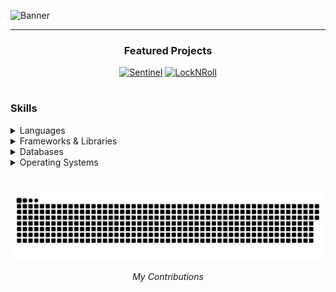 <!-- Banner -->
![Banner](https://github.com/tmthyadms/tmthyadms/assets/72775553/09789f39-4da9-4d22-98e9-e4ac13cd45e9)
<hr />

<!-- Featured projects -->
<div align="center">
  <h3>Featured Projects</h3>

  [![Sentinel](https://github-readme-stats.vercel.app/api/pin/?username=tmthyadms&repo=sentinel&theme=tokyonight)](https://github.com/tmthyadms/sentinel)
  [![LockNRoll](https://github-readme-stats.vercel.app/api/pin/?username=tmthyadms&repo=locknroll&theme=tokyonight)](https://github.com/tmthyadms/locknroll)
</div>
<h1></h1>

<!-- Skills -->
<div align="left">
  <h3>Skills</h3>
  <!-- Languages list -->
  <details>
    <summary>Languages</summary>
    <h6>Comfortable</h6>
    <a href="#"><img alt="HTML5" src="https://img.shields.io/badge/HTML5-E34F26.svg?style=for-the-badge&logo=HTML5&logoColor=white" /></a>
    <a href="#"><img alt="CSS3" src="https://img.shields.io/badge/CSS3-1572B6.svg?style=for-the-badge&logo=CSS3&logoColor=white" /></a>
    <a href="#"><img alt="JavaScript"src="https://img.shields.io/badge/JavaScript-323330?style=for-the-badge&logo=javascript&logoColor=F7DF1E" /></a>
    <a href="#"><img alt="PHP" src="https://img.shields.io/badge/PHP-777BB4.svg?style=for-the-badge&logo=PHP&logoColor=white" /></a>
    <a href="#"><img alt="Java" src="https://img.shields.io/badge/OpenJDK-FFFFFF.svg?style=for-the-badge&logo=OpenJDK&logoColor=black" /></a>
    <a href="#"><img alt="Python" src="https://img.shields.io/badge/Python-FFD43B?style=for-the-badge&logo=python&logoColor=blue" /></a>
    <h6>Familiar</h6>
    <a href="#"><img alt="Dart" src="https://img.shields.io/badge/Dart-0175C2.svg?style=for-the-badge&logo=Dart&logoColor=white" /></a>
    <a href="#"><img alt="C++" src="https://img.shields.io/badge/C++-00599C.svg?style=for-the-badge&logo=C++&logoColor=white" /></a>
    <a href="#"><img alt="C# (Arduino and Unity)" src="https://img.shields.io/badge/C%20Sharp-239120.svg?style=for-the-badge&logo=C-Sharp&logoColor=white" /></a>
    <a href="#"><img alt="Visual Basic" src="https://img.shields.io/badge/Visual%20Basic-512BD4.svg?style=for-the-badge&logo=Visual-Basic&logoColor=white" /></a>
    <a href="#"><img alt="PowerShell" src="https://img.shields.io/badge/PowerShell-5391FE.svg?style=for-the-badge&logo=PowerShell&logoColor=white" /></a>
    <a href="#"><img alt="Bash" src="https://img.shields.io/badge/GNU%20Bash-4EAA25.svg?style=for-the-badge&logo=GNU-Bash&logoColor=white" /></a>
    <!-- <a href="#"><img alt="Zsh" src="" /></a> -->
    <a href="#"><img alt="Vim" src="https://img.shields.io/badge/Vim-019733.svg?style=for-the-badge&logo=Vim&logoColor=white" /></a>
  </details>

  <!-- Frameworks & libraries list -->
  <details>
    <summary>Frameworks & Libraries</summary>
    <br />
    <a href="#"><img alt="Vue.js" src="https://img.shields.io/badge/Vue%20js-35495E?style=for-the-badge&logo=vuedotjs&logoColor=4FC08D" /></a>
    <a href="#"><img alt="Bootstrap 5" src="https://img.shields.io/badge/Bootstrap-7952B3.svg?style=for-the-badge&logo=Bootstrap&logoColor=white" /></a>
    <a href="#"><img alt="Flutter" src="https://img.shields.io/badge/Flutter-02569B.svg?style=for-the-badge&logo=Flutter&logoColor=white" /></a>
    <a href="#"><img alt="OpenCV" src="https://img.shields.io/badge/OpenCV-27338e?style=for-the-badge&logo=OpenCV&logoColor=white" /></a>
  </details>

  <!-- Databases list -->
  <details>
    <summary>Databases</summary>
    <br />
    <a href="#"><img alt="Firebase" src="https://img.shields.io/badge/Firebase-FFCA28.svg?style=for-the-badge&logo=Firebase&logoColor=black" /></a>
    <a href="#"><img alt="MySQL" src="https://img.shields.io/badge/MySQL-005C84?style=for-the-badge&logo=mysql&logoColor=white" /></a>
    <a href="#"><img alt="MariaDB" src="https://img.shields.io/badge/MariaDB-003545.svg?style=for-the-badge&logo=MariaDB&logoColor=white" /></a>
  </details>

  <!-- OS list -->
  <details>
    <summary>Operating Systems</summary>
    <br />
    <a href="#"><img alt="Windows 11" src="https://img.shields.io/badge/Windows%2011-0078D4.svg?style=for-the-badge&logo=Windows-11&logoColor=white" /></a>
    <a href="#"><img alt="macOS Ventura" src="https://img.shields.io/badge/mac%20os-000000?style=for-the-badge&logo=apple&logoColor=white" /></a>
    <a href="#"><img alt="Ubuntu (WSL)" src="https://img.shields.io/badge/Ubuntu-E95420.svg?style=for-the-badge&logo=Ubuntu&logoColor=white" /></a>
    <a href="#"><img alt="openSUSE Leap" src="https://img.shields.io/badge/openSUSE-73BA25.svg?style=for-the-badge&logo=openSUSE&logoColor=white" /></a>
  </details>
</div>
<h1></h1>

<!-- Misc -->
<div align="center">
  <picture>
    <source media="(prefers-color-scheme: dark)" srcset="https://raw.githubusercontent.com/tmthyadms/tmthyadms/output/github-contribution-grid-snake-dark.svg">
    <source media="(prefers-color-scheme: light)" srcset="https://raw.githubusercontent.com/tmthyadms/tmthyadms/output/github-contribution-grid-snake.svg">
    <img alt="github contribution grid snake animation" src="https://raw.githubusercontent.com/tmthyadms/tmthyadms/output/github-contribution-grid-snake.svg">
  </picture>
  <p><i>My Contributions</i></p>
</div>
